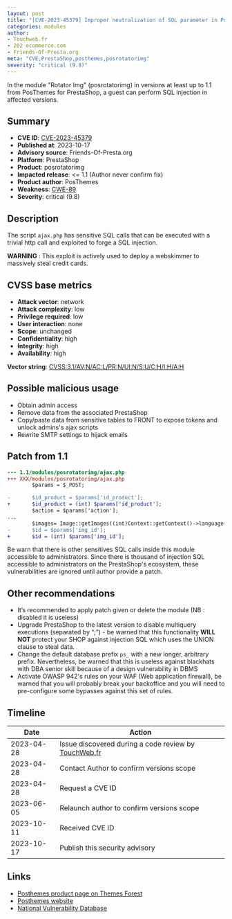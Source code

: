 ```yaml
---
layout: post
title: "[CVE-2023-45379] Improper neutralization of SQL parameter in Posthemes Rotator Img module for PrestaShop"
categories: modules
author:
- Touchweb.fr
- 202 ecommerce.com
- Friends-Of-Presta.org
meta: "CVE,PrestaShop,posthemes,posrotatorimg"
severity: "critical (9.8)"
---
```


In the module "Rotator Img" (posrotatorimg) in versions at least up to 1.1 from PosThemes for PrestaShop, a guest can perform SQL injection in affected versions.

## Summary

* **CVE ID**: [CVE-2023-45379](https://cve.mitre.org/cgi-bin/cvename.cgi?name=CVE-2023-45379)
* **Published at**: 2023-10-17
* **Advisory source**: Friends-Of-Presta.org
* **Platform**: PrestaShop
* **Product**: posrotatorimg
* **Impacted release**: <= 1.1 (Author never confirm fix)
* **Product author**: PosThemes
* **Weakness**: [CWE-89](https://cwe.mitre.org/data/definitions/89.html)
* **Severity**: critical (9.8)

## Description


The script `ajax.php` has sensitive SQL calls that can be executed with a trivial http call and exploited to forge a SQL injection.

**WARNING** : This exploit is actively used to deploy a webskimmer to massively steal credit cards.

## CVSS base metrics

* **Attack vector**: network
* **Attack complexity**: low
* **Privilege required**: low
* **User interaction**: none
* **Scope**: unchanged
* **Confidentiality**: high
* **Integrity**: high
* **Availability**: high

**Vector string**: [CVSS:3.1/AV:N/AC:L/PR:N/UI:N/S:U/C:H/I:H/A:H](https://nvd.nist.gov/vuln-metrics/cvss/v3-calculator?vector=AV:N/AC:L/PR:N/UI:N/S:U/C:H/I:H/A:H)

## Possible malicious usage

* Obtain admin access
* Remove data from the associated PrestaShop
* Copy/paste data from sensitive tables to FRONT to expose tokens and unlock admins's ajax scripts
* Rewrite SMTP settings to hijack emails

## Patch from 1.1

```diff
--- 1.1/modules/posrotatorimg/ajax.php
+++ XXX/modules/posrotatorimg/ajax.php
        $params = $_POST; 

-       $id_product = $params['id_product'];
+       $id_product = (int) $params['id_product'];
        $action = $params['action'];
...
        $images= Image::getImages((int)Context::getContext()->language->id,$id_product);
-       $id = $params['img_id']; 
+       $id = (int) $params['img_id']; 
```

Be warn that there is other sensitives SQL calls inside this module accessible to administrators. Since there is thousand of injection SQL accessible to administrators on the PrestaShop's ecosystem, these vulnerabilities are ignored until author provide a patch.


## Other recommendations

* It’s recommended to apply patch given or delete the module (NB : disabled it is useless)
* Upgrade PrestaShop to the latest version to disable multiquery executions (separated by “;”) - be warned that this functionality **WILL NOT** protect your SHOP against injection SQL which uses the UNION clause to steal data.
* Change the default database prefix `ps_` with a new longer, arbitrary prefix. Nevertheless, be warned that this is useless against blackhats with DBA senior skill because of a design vulnerability in DBMS
* Activate OWASP 942's rules on your WAF (Web application firewall), be warned that you will probably break your backoffice and you will need to pre-configure some bypasses against this set of rules.


## Timeline

| Date | Action |
|--|--|
| 2023-04-28 | Issue discovered during a code review by [TouchWeb.fr](https://www.touchweb.fr) |
| 2023-04-28 | Contact Author to confirm versions scope |
| 2023-04-28 | Request a CVE ID |
| 2023-06-05 | Relaunch author to confirm versions scope |
| 2023-10-11 | Received CVE ID |
| 2023-10-17 | Publish this security advisory |


## Links

* [Posthemes product page on Themes Forest](https://themeforest.net/user/posthemes/portfolio)
* [Posthemes website](https://posthemes.com/)
* [National Vulnerability Database](https://nvd.nist.gov/vuln/detail/CVE-2023-45379)

